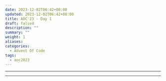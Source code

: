```yaml
---
date: 2023-12-02T06:42+08:00
updated: 2023-12-02T06:42+08:00
title: AOC'23 - Day 1
draft: falsed
description: ""
summary: ""
weight: 1
aliases: 
categories: 
  - Advent Of Code
tags: 
  - aoc2023
---
```



---


---
